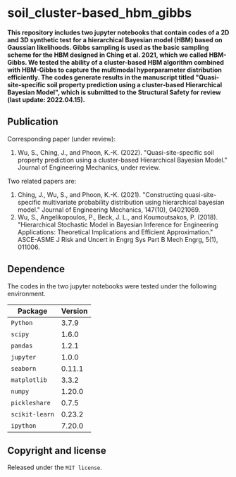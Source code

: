 # soil_cluster-based_hbm_gibbs

**This repository includes two jupyter notebooks that contain codes of a 2D and 3D synthetic test for a hierarchical Bayesian model (HBM) based on Gaussian likelihoods. Gibbs sampling is used as the basic sampling scheme for the HBM designed in Ching et al. 2021, which we called HBM-Gibbs. We tested the ability of a cluster-based HBM algorithm combined with HBM-Gibbs to capture the multimodal hyperparameter distribution efficiently. The codes generate results in the manuscript titled "Quasi-site-specific soil property prediction using a cluster-based Hierarchical Bayesian Model", which is submitted to the Structural Safety for review (last update: 2022.04.15).**

## Publication

Corresponding paper (under review):
1. Wu, S., Ching, J., and Phoon, K.-K. (2022). "Quasi-site-specific soil property prediction using a cluster-based Hierarchical Bayesian Model." Journal of Engineering Mechanics, under review.

Two related papers are:
1. Ching, J., Wu, S., and Phoon, K.-K. (2021). "Constructing quasi-site-specific multivariate probability distribution using hierarchical bayesian model." Journal of Engineering Mechanics, 147(10), 04021069.
2. Wu, S., Angelikopoulos, P., Beck, J. L., and Koumoutsakos, P. (2018). "Hierarchical Stochastic Model in Bayesian Inference for Engineering Applications: Theoretical Implications and Efficient Approximation." ASCE-ASME J Risk and Uncert in Engrg Sys Part B Mech Engrg, 5(1), 011006.

## Dependence

The codes in the two jupyter notebooks were tested under the following environment.

| Package        | Version   |
| -------------- | --------- |
| `Python`       | 3.7.9     |
| `scipy`        | 1.6.0     |
| `pandas`       | 1.2.1     |
| `jupyter`      | 1.0.0     |
| `seaborn`      | 0.11.1    |
| `matplotlib`   | 3.3.2     |
| `numpy`        | 1.20.0    |
| `pickleshare`  | 0.7.5     |
| `scikit-learn` | 0.23.2    |
| `ipython`      | 7.20.0    |

## Copyright and license

Released under the `MIT license`.
